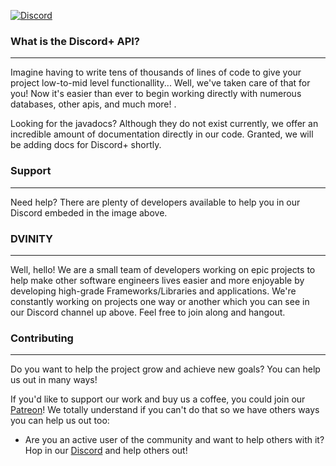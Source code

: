 [![Discord](https://i.imgur.com/yWhCba0.png)](https://discord.gg/r4fhxsZ)

### What is the Discord+ API?
___

Imagine having to write tens of thousands of lines of code to give your project low-to-mid level functionallity... Well, we've taken care of that for you! Now it's easier than ever to begin working directly with numerous databases, other apis, and much more!
.
 
Looking for the javadocs? 
Although they do not exist currently, we offer an incredible amount of documentation directly in our code. Granted, we will be adding docs for Discord+ shortly.

### Support
___

Need help? There are plenty of developers available to help you in our Discord embeded in the image above.

### DVINITY
___

Well, hello! We are a small team of developers working on epic projects to help make other software engineers lives easier and more enjoyable by developing high-grade Frameworks/Libraries and applications. We're constantly working on projects one way or another which you can see in our Discord channel up above. Feel free to join along and hangout.

### Contributing
___

Do you want to help the project grow and achieve new goals? You can help us out in many ways!

If you'd like to support our work and buy us a coffee, you could join our [Patreon](https://www.patreon.com/imchace)! We totally understand if you can't do that so we have others ways you can help us out too:

* Are you an active user of the community and want to help others with it? Hop in our [Discord](https://discord.gg/uHCTFhn) and help others out!
